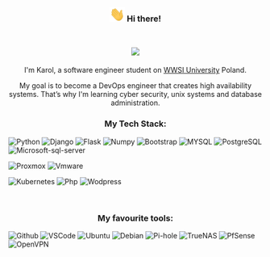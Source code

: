 <h3 align="center"> <img src="https://raw.githubusercontent.com/ABSphreak/ABSphreak/master/gifs/Hi.gif" width="30px"> Hi there!</h3>
  </br>
<p align="center">
<img src="https://media3.giphy.com/media/TV81wZQA4zcc4YTNfC/giphy.gif"> 
  </br>
    </br>
I'm Karol, a software engineer student on <a href="https://wwsi.edu.pl/">WWSI University</a> Poland. 
</p>

<p  align="center">
My goal is to become a DevOps engineer that creates high availability systems. That’s why I'm learning cyber security, unix systems and database administration.
</p>
<h3 align="center">
My Tech Stack:
</h3>

![Python](https://img.shields.io/badge/-Python-05122A?style=flat&logo=python)
![Django](https://img.shields.io/badge/-Django-05122A?style=flat&logo=django)
![Flask](https://img.shields.io/badge/-Flask-05122A?style=flat&logo=flask)
![Numpy](https://img.shields.io/badge/-Numpy-05122A?style=flat&logo=numpy)
![Bootstrap](https://img.shields.io/badge/-Bootstrap-05122A?style=flat&logo=bootstrap)
![MYSQL](https://img.shields.io/badge/-MySQL-05122A?style=flat&logo=mysql)
![PostgreSQL](https://img.shields.io/badge/-PostgreSQL-05122A?style=flat&logo=postgresql)
![Microsoft-sql-server](https://img.shields.io/badge/-Microsoft_SQL_Server-05122A?style=flat&logo=microsoft-sql-server)


![Proxmox](https://img.shields.io/badge/-Proxmox_VE-05122A?style=flat&logo=proxmox)
![Vmware](https://img.shields.io/badge/-VMware-05122A?style=flat&logo=vmware)

![Kubernetes](https://img.shields.io/badge/--05122A?style=flat&logo=kubernetes)
![Php](https://img.shields.io/badge/--05122A?style=flat&logo=php)
![Wodpress](https://img.shields.io/badge/--05122A?style=flat&logo=wordpress)

<br/>
<h3 align="center">
My favourite tools:
</h3>

![Github](https://img.shields.io/badge/--05122A?style=flat&logo=github)
![VSCode](https://img.shields.io/badge/--05122A?style=flat&logo=vscode)
![Ubuntu](https://img.shields.io/badge/--05122A?style=flat&logo=ubuntu)
![Debian](https://img.shields.io/badge/--05122A?style=flat&logo=debian)
![Pi-hole](https://img.shields.io/badge/-Pi_hole-05122A?style=flat&logo=pi-hole)
![TrueNAS](https://img.shields.io/badge/-TrueNAS-05122A?style=flat&logo=truenas)
![PfSense](https://img.shields.io/badge/-PfSense-05122A?style=flat&logo=pfsense)
![OpenVPN](https://img.shields.io/badge/-OpenVPN-05122A?style=flat&logo=openvpn)
